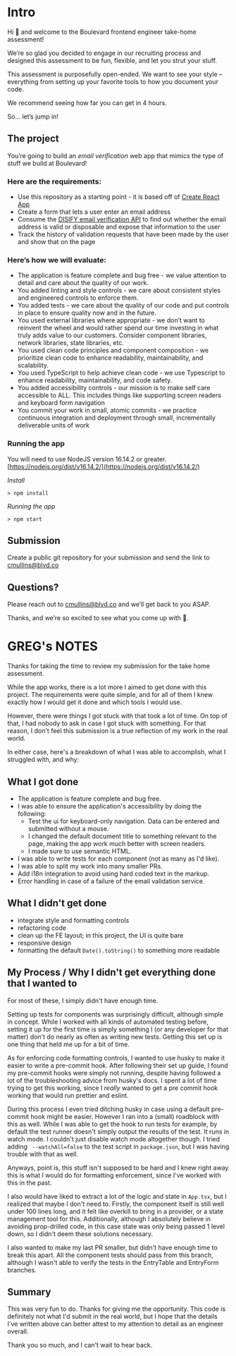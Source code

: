# Intro

Hi 👋 and welcome to the Boulevard frontend engineer take-home assessment!

We’re so glad you decided to engage in our recruiting process and designed this assessment to be fun, flexible, and let you strut your stuff.

This assessment is purposefully open-ended. We want to see your style – everything from setting up your favorite tools to how you document your code.

We recommend seeing how far you can get in 4 hours.

So… let’s jump in!

## The project

You’re going to build an _email verification_ web app that mimics the type of stuff we build at Boulevard!

### Here are the requirements:

- Use this repository as a starting point - it is based off of [Create React App](https://github.com/mui/material-ui/tree/master/examples/material-ui-vite-ts)
- Create a form that lets a user enter an email address
- Consume the [DISIFY email verification API](https://www.disify.com/) to find out whether the email address is valid or disposable and expose that information to the user
- Track the history of validation requests that have been made by the user and show that on the page

### Here’s how we will evaluate:

- The application is feature complete and bug free - we value attention to detail and care about the quality of our work.
- You added linting and style controls - we care about consistent styles and engineered controls to enforce them.
- You added tests - we care about the quality of our code and put controls in place to ensure quality now and in the future.
- You used external libraries where appropriate - we don’t want to reinvent the wheel and would rather spend our time investing in what truly adds value to our customers. Consider component libraries, network libraries, state libraries, etc.
- You used clean code principles and component composition - we prioritize clean code to enhance readability, maintainability, and scalability.
- You used TypeScript to help achieve clean code - we use Typescript to enhance readability, maintainability, and code safety.
- You added accessibility controls - our mission is to make self care accessible to ALL. This includes things like supporting screen readers and keyboard form navigation
- You commit your work in small, atomic commits - we practice continuous integration and deployment through small, incrementally deliverable units of work 

### Running the app

You will need to use NodeJS version 16.14.2 or greater.
[https://nodejs.org/dist/v16.14.2/](https://nodejs.org/dist/v16.14.2/)

*Install*
```
> npm install
```

*Running the app*
```
> npm start
```


## Submission

Create a public git repository for your submission and send the link to [cmullins@blvd.co](cmullins@blvd.co)

## Questions?

Please reach out to [cmullins@blvd.co](cmullins@blvd.co) and we’ll get back to you ASAP.

Thanks, and we’re so excited to see what you come up with 🎉.

# GREG's NOTES

Thanks for taking the time to review my submission for the take home assessment.

While the app works, there is a lot more I aimed to get done with this project.
The requirements were quite simple, and for all of them I knew exactly how I would get it done and which tools I would use.

However, there were things I got stuck with that took a lot of time. On top of that, I had nobody to ask in case I got stuck with something.
For that reason, I don't feel this submission is a true reflection of my work in the real world.

In either case, here's a breakdown of what I was able to accomplish, what I struggled with, and why:

## What I got done

- The application is feature complete and bug free.
- I was able to ensure the application's accessibility by doing the following:
  - Test the ui for keyboard-only navigation. Data can be entered and submitted without a mouse.
  - I changed the default document title to something relevant to the page, making the app work much better with screen readers.
  - I made sure to use semantic HTML.
- I was able to write tests for each component (not as many as I'd like).
- I was able to split my work into many smaller PRs.
- Add i18n integration to avoid using hard coded text in the markup.
- Error handling in case of a failure of the email validation service.

## What I didn't get done

- integrate style and formatting controls
- refactoring code
- clean up the FE layout; in this project, the UI is quite bare
- responsive design
- formatting the default `Date().toString()` to something more readable

## My Process / Why I didn't get everything done that I wanted to

For most of these, I simply didn't have enough time. 

Setting up tests for components was surprisingly difficult, although simple in concept. While I worked with all kinds of automated testing before, setting it up for the first time is simply something I (or any developer for that matter) don't do nearly as often as writing new tests.
Getting this set up is one thing that held me up for a bit of time.

As for enforcing code formatting controls, I wanted to use husky to make it easier to write a pre-commit hook. After following their set up guide, I found my pre-commit hooks were simply not running, despite having followed a lot of the troubleshooting advice from husky's docs.
I spent a lot of time trying to get this working, since I _really_ wanted to get a pre commit hook working that would run prettier and eslint.

During this process I even tried ditching husky in case using a default pre-commit hook might be easier.
However I ran into a (small) roadblock with this as well. While I was able to get the hook to run tests for example, by default the test runner doesn't simply output the results of the test. It runs in watch mode. I couldn't just disable watch mode altogether though. I tried adding ` --watchAll=false` to the test script in `package.json`, but I was having trouble with that as well.

Anyways, point is, this stuff isn't supposed to be hard and I knew right away this is what I would do for formatting enforcement, since I've worked with this in the past.

I also would have liked to extract a lot of the logic and state in `App.tsx`, but I realized that maybe I don't need to.
Firstly, the component itself is still well under 100 lines long, and it felt like overkill to bring in a provider, or a state management tool for this.
Additionally, although I absolutely believe in avoiding prop-drilled code, in this case state was only being passed 1 level down, so I didn't deem these solutions necessary.

I also wanted to make my last PR smaller, but didn't have enough time to break this apart.
All the component tests should pass from this branch, although I wasn't able to verify the tests in the EntryTable and EntryForm branches.

## Summary

This was very fun to do. Thanks for giving me the opportunity.
This code is definitely not what I'd submit in the real world, but I hope that the details I've written above can better attest to my attention to detail as an engineer overall.

Thank you so much, and I can't wait to hear back.
